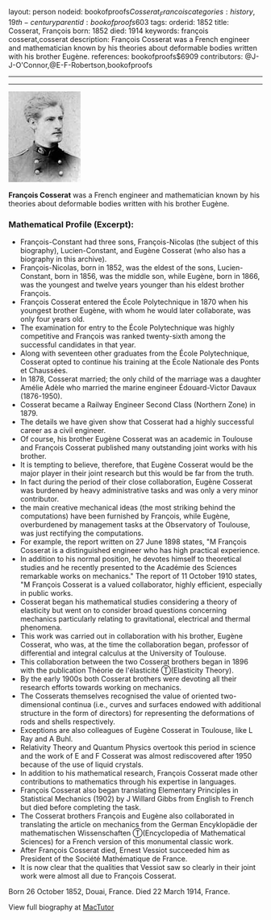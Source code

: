 layout: person
nodeid: bookofproofs$Cosserat_Francois
categories: history,19th-century
parentid: bookofproofs$603
tags: 
orderid: 1852
title: Cosserat, François
born: 1852
died: 1914
keywords: françois cosserat,cosserat
description: François Cosserat was a French engineer and mathematician known by his theories about deformable bodies written with his brother Eugène.
references: bookofproofs$6909
contributors: @J-J-O'Connor,@E-F-Robertson,bookofproofs

---



---

![Cosserat_Francois.jpg](https://github.com/bookofproofs/bookofproofs.github.io/blob/main/_sources/_assets/images/portraits/Cosserat_Francois.jpg?raw=true)

**François Cosserat**  was a French engineer and mathematician known by his theories about deformable bodies written with his brother Eugène.

### Mathematical Profile (Excerpt):
* François-Constant had three sons, François-Nicolas (the subject of this biography), Lucien-Constant, and Eugène Cosserat (who also has a biography in this archive).
* François-Nicolas, born in 1852, was the eldest of the sons, Lucien-Constant, born in 1856, was the middle son, while Eugène, born in 1866, was the youngest and twelve years younger than his eldest brother François.
* François Cosserat entered the École Polytechnique in 1870 when his youngest brother Eugène, with whom he would later collaborate, was only four years old.
* The examination for entry to the École Polytechnique was highly competitive and François was ranked twenty-sixth among the successful candidates in that year.
* Along with seventeen other graduates from the École Polytechnique, Cosserat opted to continue his training at the École Nationale des Ponts et Chaussées.
* In 1878, Cosserat married; the only child of the marriage was a daughter Amélie Adèle who married the marine engineer Édouard-Victor Davaux (1876-1950).
* Cosserat became a Railway Engineer Second Class (Northern Zone) in 1879.
* The details we have given show that Cosserat had a highly successful career as a civil engineer.
* Of course, his brother Eugène Cosserat was an academic in Toulouse and François Cosserat published many outstanding joint works with his brother.
* It is tempting to believe, therefore, that Eugène Cosserat would be the major player in their joint research but this would be far from the truth.
* In fact during the period of their close collaboration, Eugène Cosserat was burdened by heavy administrative tasks and was only a very minor contributor.
* the main creative mechanical ideas (the most striking behind the computations) have been furnished by François, while Eugène, overburdened by management tasks at the Observatory of Toulouse, was just rectifying the computations.
* For example, the report written on 27 June 1898 states, "M François Cosserat is a distinguished engineer who has high practical experience.
* In addition to his normal position, he devotes himself to theoretical studies and he recently presented to the Académie des Sciences remarkable works on mechanics." The report of 11 October 1910 states, "M François Cosserat is a valued collaborator, highly efficient, especially in public works.
* Cosserat began his mathematical studies considering a theory of elasticity but went on to consider broad questions concerning mechanics particularly relating to gravitational, electrical and thermal phenomena.
* This work was carried out in collaboration with his brother, Eugène Cosserat, who was, at the time the collaboration began, professor of differential and integral calculus at the University of Toulouse.
* This collaboration between the two Cosserat brothers began in 1896 with the publication Théorie de l'élasticité Ⓣ(Elasticity Theory).
* By the early 1900s both Cosserat brothers were devoting all their research efforts towards working on mechanics.
* The Cosserats themselves recognised the value of oriented two-dimensional continua (i.e., curves and surfaces endowed with additional structure in the form of directors) for representing the deformations of rods and shells respectively.
* Exceptions are also colleagues of Eugène Cosserat in Toulouse, like L Ray and A Buhl.
* Relativity Theory and Quantum Physics overtook this period in science and the work of E and F Cosserat was almost rediscovered after 1950 because of the use of liquid crystals.
* In addition to his mathematical research, François Cosserat made other contributions to mathematics through his expertise in languages.
* François Cosserat also began translating Elementary Principles in Statistical Mechanics (1902) by J Willard Gibbs from English to French but died before completing the task.
* The Cosserat brothers François and Eugène also collaborated in translating the article on mechanics from the German Encyklopädie der mathematischen Wissenschaften Ⓣ(Encyclopedia of Mathematical Sciences) for a French version of this monumental classic work.
* After François Cosserat died, Ernest Vessiot succeeded him as President of the Société Mathématique de France.
* It is now clear that the qualities that Vessiot saw so clearly in their joint work were almost all due to François Cosserat.

Born 26 October 1852, Douai, France. Died 22 March 1914, France.

View full biography at [MacTutor](https://mathshistory.st-andrews.ac.uk/Biographies/Cosserat_Francois/)
